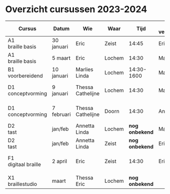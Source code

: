# Overzicht cursussen 2023-2024


| Cursus                                    | Datum          | Wie                           | Waar      | Tijd               | ruimte<br>verantwoordelijk | check           |
|-------------------------------------------|----------------|-------------------------------|-----------|--------------------|-----------------------|-----------------|
| A1 <br>braille basis                      | 30 januari     | Eric                          | Zeist     | 14:45              | Eric                  |                 |
| A1 <br>braille basis                      | 5 maart        | Eric                          | Lochem    | 14:30              | Marlies               |                 |
| B1 <br>voorbereidend                      | 10 januari     | Marlies<br>Linda              | Lochem    | 14:30-1600         | Marlies               |                 |
| D1 <br>conceptvorming                     | 9 januari <br> | Thessa <br>Cathelijne         | Lochem    | 14:30              | Marlies               | geen e-learning |
| D1 <br>conceptvorming                     | 7 februari     | Thessa  <br>Cathelijne        | Doorn     | 14:30              | Annetta               | geen e-learning |
| D2 <br>tast                               | jan/feb        | Annetta<br>Linda              | Lochem    | **nog onbekend**   | Marlies               |                 |
| D2 <br>tast                               | jan/feb        | Annetta<br>Linda              | Zeist     | **nog onbekend**   | Eric                  |                 |
| F1 <br>digitaal braille                   | 2 april        | Eric                          | Zeist     | 14:30              | Eric                  | geen e-learning |
|                                           |                |                               |           |                    |                       |                 |
| X1 <br>braillestudio                      | maart          | Thessa<br>Eric                | Lochem    | **nog onbekend**   |                       |                 |

<!--
| ~~X1~~ <br>~~braillestudio~~              | ~~sept~~       | ~~Thessa~~<br>~~Eric~~        | ~~Zeist~~ | ~~plaatsgevonden~~ |                       |                 |
| ~~X3~~<br>~~LEGObraillebricks~~           | ~~studiedag~~  | ~~Annetta<br>Eric~~           |           | ~~plaatsgevonden~~ |                       |                 |
| ~~B2~~ <br>~~aanvankelijk en voortgezet~~ |                | ~~Thessa~~ <br>~~Cathelijne~~ |           |                    |                       |                 |
-->

